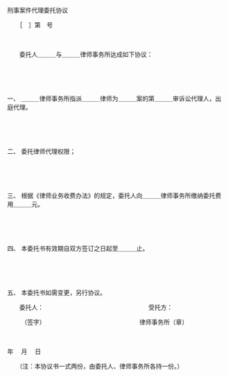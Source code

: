 



刑事案件代理委托协议



 

　　［　］第　号　　

　　

　　委托人＿＿＿与＿＿＿律师事务所达成如下协议：

　　

　　

一、
＿＿＿律师事务所指派＿＿＿律师为＿＿＿案的第＿＿＿审诉讼代理人，出庭代理。

　　

　　

二、
委托律师代理权限；

　　

　　

三、
根据《律师业务收费办法》的规定，委托人向＿＿＿律师事务所缴纳委托费用＿＿＿元。

　　

　　

四、
本委托书有效期自双方签订之日起至＿＿＿止。

　　

　　

五、
本委托书如需变更，另行协议。　　　

　　委托人：　　　　　　　　　　　　　　　　　 受托方：

　　 （签字）　　　　　　　　　　　　　　　　律师事务所（章）

　　　　　　　　　　　　　　　　　　　　


 年　 月　 日 　　



　　（注：本协议书一式两份，由委托人、律师事务所各持一份。）

　　